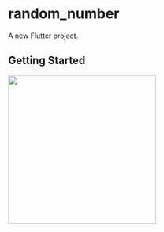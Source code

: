 # random_number

A new Flutter project.

## Getting Started

<img src='https://user-images.githubusercontent.com/45556052/157831597-82a1bcdf-9522-416b-a5c8-c82b2fc80e6e.gif' width='300'/>
